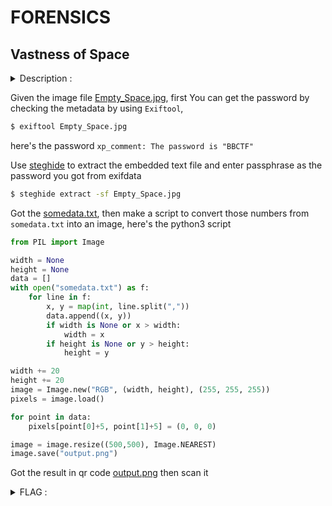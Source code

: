 # FORENSICS

## Vastness of Space

<details>
  <summary>Description :</summary>
  
  > Is space really that empty?
  
</details>

Given the image file [Empty_Space.jpg](./Empty_Space.jpg), first You can get the password by checking the metadata by using `Exiftool`, 

```bash
$ exiftool Empty_Space.jpg
```

here's the password `xp_comment: The password is "BBCTF"`

Use [steghide](https://www.kali.org/tools/steghide/) to extract the embedded text file and enter passphrase as the password you got from exifdata 

```bash
$ steghide extract -sf Empty_Space.jpg
```

Got the [somedata.txt](./somedata.txt), then make a script to convert those numbers from `somedata.txt` into an image, here's the python3 script

```python
from PIL import Image

width = None
height = None
data = []
with open("somedata.txt") as f:
    for line in f:
        x, y = map(int, line.split(","))
        data.append((x, y))
        if width is None or x > width:
            width = x
        if height is None or y > height:
            height = y

width += 20
height += 20
image = Image.new("RGB", (width, height), (255, 255, 255))
pixels = image.load()

for point in data:
    pixels[point[0]+5, point[1]+5] = (0, 0, 0)

image = image.resize((500,500), Image.NEAREST)
image.save("output.png")
```

Got the result in qr code [output.png](output.png) then scan it

<details>
  <summary>FLAG :</summary>
  
  > `flag{qUiCk_R3sP0nse_c0d3}`
  
</details>
